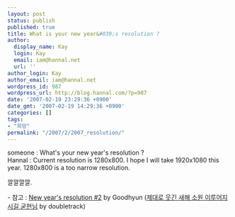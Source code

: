 ```yaml
---
layout: post
status: publish
published: true
title: What is your new year&#039;s resolution ?
author:
  display_name: Kay
  login: Kay
  email: iam@hannal.net
  url: ''
author_login: Kay
author_email: iam@hannal.net
wordpress_id: 987
wordpress_url: http://blog.hannal.com/?p=987
date: '2007-02-19 23:29:36 +0900'
date_gmt: '2007-02-19 14:29:36 +0900'
categories: []
tags:
- "희망"
permalink: "/2007/2/2007_resolution/"
---
```

<p>someone : What's your new year's resolution ?<br />
Hannal : Current resolution is 1280x800. I hope I will take 1920x1080 this year. 1280x800 is a too narrow resolution.</p>
<p>깔깔깔깔.</p>
<p>- 참고 : <a href="http://goodhyun.com/archives/2007/02/618.php">New year's resolution #2</a> by Goodhyun (<a href="http://doubletrack.net/we2day/2007/02/19#16:44:56">제대로 웃긴 새해 소원 이루어지시길 굳현님</a> by doubletrack)</p>
